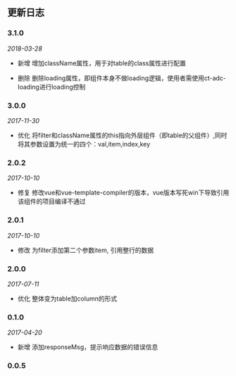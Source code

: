 ## 更新日志

### 3.1.0

*2018-03-28*

- 新增 增加className属性，用于对table的class属性进行配置

- 删除 删除loading属性，即组件本身不做loading逻辑，使用者需使用ct-adc-loading进行loading控制

### 3.0.0

*2017-11-30*

- 优化 将filter和className属性的this指向外层组件（即table的父组件）,同时将其参数设置为统一的四个：val,item,index,key

### 2.0.2

*2017-10-10*

- 修复 修改vue和vue-template-compiler的版本，vue版本写死win下导致引用该组件的项目编译不通过

### 2.0.1

*2017-10-10*

- 修改 为filter添加第二个参数item, 引用整行的数据

### 2.0.0

*2017-07-11*

- 优化 整体变为table加column的形式

### 0.1.0

*2017-04-20*

- 新增 添加responseMsg，提示响应数据的错误信息

### 0.0.5